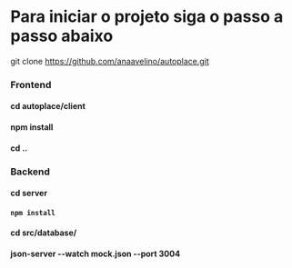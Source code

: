# Para iniciar o projeto siga o passo a passo abaixo


git clone https://github.com/anaavelino/autoplace.git

### Frontend
#### cd autoplace/client
#### npm install

#### cd ..

### Backend
#### cd server
#### `npm install`
#### cd src/database/
#### json-server --watch mock.json --port 3004


 
 
